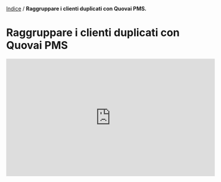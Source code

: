 [Indice](index.html) / **Raggruppare i clienti duplicati con Quovai PMS.**

# Raggruppare i clienti duplicati con Quovai PMS 

<iframe width="560" height="315" src="https://www.youtube.com/embed/V29i4BYZBK8" frameborder="0" allow="accelerometer; autoplay; encrypted-media; gyroscope; picture-in-picture" allowfullscreen></iframe>